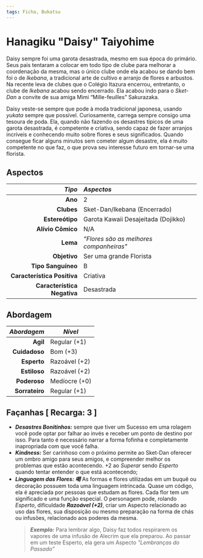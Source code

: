 ```yaml
---
tags: Ficha, Bukatsu
---
```


# Hanagiku "Daisy" Taiyohime

Daisy sempre foi uma garota desastrada, mesmo em sua época do primário. Seus pais tentaram a colocar em todo tipo de clube para melhorar a coordenação da mesma, mas o único clube onde ela acabou se dando bem foi o de _Ikebana_, a tradicional arte de cultivo e arranjo de flores e arbustos. Na recente leva de clubes que o Colégio Itazura encerrou, entretanto, o clube de _Ikebana_ acabou sendo encerrado. Ela acabou indo para o _Sket-Dan_ a convite de sua amiga Mimi “Mille-feuilles” Sakurazaka. 

Daisy veste-se sempre que pode à moda tradicional japonesa, usando _yukata_ sempre que possível. Curiosamente, carrega sempre consigo uma tesoura de poda. Ela, quando não fazendo os desastres típicos de uma garota desastrada, é competente e criativa, sendo capaz de fazer arranjos incríveis e conhecendo muito sobre flores e seus significados. Quando consegue ficar alguns minutos sem cometer algum desastre, ela é muito competente no que faz, o que prova seu interesse futuro em tornar-se uma florista.
 
## Aspectos

|                  ___Tipo___ | ___Aspectos___                          |
|----------------------------:|:----------------------------------------|
|                     __Ano__ | 2                                       |
|                  __Clubes__ | Sket-Dan/Ikebana (Encerrado)            |
|             __Estereótipo__ | Garota Kawaii Desajeitada (Dojikko)     |
|           __Alívio Cômico__ | N/A                                     |
|                    __Lema__ | _"Flores são as melhores companheiras"_ |
|                __Objetivo__ | Ser uma grande Florista                 |
|          __Tipo Sanguíneo__ | B                                       |
| __Característica Positiva__ | Criativa                                |
| __Característica Negativa__ | Desastrada                              |

## Abordagem

| ___Abordagem___ | ___Nível___   |
|----------------:|---------------|
|        __Agil__ | Regular (+1)  |
|   __Cuidadoso__ | Bom (+3)      |
|     __Esperto__ | Razoável (+2) |
|    __Estiloso__ | Razoável (+2) |
|    __Poderoso__ | Medíocre (+0) |
|  __Sorrateiro__ | Regular (+1)  |

## Façanhas [ Recarga: 3 ]

+ ___Desastres Bonitinhos:___ sempre que tiver um Sucesso em uma rolagem você pode optar por falhar ao invés e receber um ponto de destino por isso. Para tanto é necessário narrar a forma fofinha e completamente inapropriada com que você falha.
+ __*Kindness:*__ Ser carinhoso com o próximo permite ao Sket-Dan oferecer um ombro amigo para seus amigos, e compreender melhor os problemas que estão acontecendo. +2 ao _Superar_ sendo _Esperto_ quando tentar entender o que está acontecendo;
+ __*Linguagem das Flores: 喝*__ As formas e flores utilizadas em um buquê ou decoração possuem toda uma linguagem intrincada. Quase um código, ela é apreciada por pessoas que estudam as flores. Cada flor tem um significado e uma função especial. O personagem pode, rolando _Esperto_, dificuldade __*Razoável (+2)*__, criar um Aspecto relacionado ao uso das flores, sua disposição ou mesmo preparação na forma de chás ou infusões, relacionado aos poderes da mesma.
  > _**Exemplo:**_ Para lembrar algo, Daisy faz todos respirarem os vapores de uma infusão de Alecrim que ela preparou. Ao passar em um teste Esperto, ela gera um Aspecto _"Lembranças do Passado"_ 